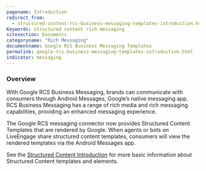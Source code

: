 ```yaml
---
pagename: Introduction
redirect_from: 
  - structured-content-rcs-business-messaging-templates-introduction.html
Keywords: structured content rich messaging
sitesection: Documents
categoryname: "Rich Messaging"
documentname: Google RCS Business Messaging Templates
permalink: google-rcs-business-messaging-templates-introduction.html
indicator: messaging
---
```


### Overview 

With Google RCS Business Messaging, brands can communicate with consumers through Android Messages, Google’s native messaging app. RCS Business Messaging has a range of rich media and rich messaging capabilities, providing an enhanced messaging experience.

The Google RCS messaging connector now provides Structured Content Templates that are rendered by Google. When agents or bots on LiveEngage share structured content templates, consumers will view the rendered templates via the Android Messages app.

See the [Structured Content Introduction](structured-content-introduction-to-structured-content.html) for more basic information about Structured Content templates and elements.